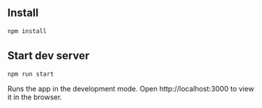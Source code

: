 ## Install

```sh
npm install
```

## Start dev server

```sh
npm run start
```

Runs the app in the development mode.
Open http://localhost:3000 to view it in the browser.
